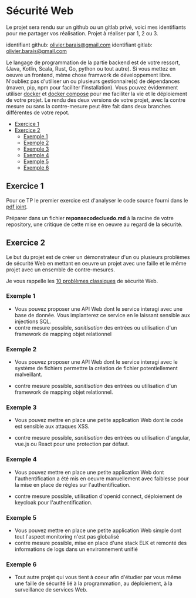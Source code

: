 

# Sécurité Web

Le projet sera rendu sur un github ou un gitlab privé, voici mes identifiants pour me partager vos réalisation. Projet à réaliser par 1, 2 ou 3. 

identifiant github: olivier.barais@gmail.com
identifiant gitlab: olivier.barais@gmail.com

Le langage de programmation de la partie backend est de votre ressort, (Java, Kotlin, Scala, Rust, Go, python ou tout autre). Si vous mettez en oeuvre un frontend, même chose framwork de développement libre. 
N'oubliez pas d'utiliser un ou plusieurs gestionnaire(s) de dépendances (maven, pip, npm pour faciliter l'installation). 
Vous pouvez évidemment utiliser [docker](https://docs.docker.com/) et [docker compose](https://docs.docker.com/compose/) pour me faciliter la vie et le déploiement de votre projet. Le rendu des deux versions de votre projet, avec la contre mesure ou sans la contre-mesure peut être fait dans deux branches différentes de votre repot. 



  * [Exercice 1](#exercice-1)
  * [Exercice 2](#exercice-2)
    + [Exemple 1](#exemple-1)
    + [Exemple 2](#exemple-2)
    + [Exemple 3](#exemple-3)
    + [Exemple 4](#exemple-4)
    + [Exemple 5](#exemple-5)
    + [Exemple 6](#exemple-6)

## Exercice 1

Pour ce TP le premier exercice est d'analyser le code source fourni dans le [pdf joint](./codecluedo_challenge_FINAL.pdf). 

Préparer dans un fichier **reponsecodecluedo.md** à la racine de votre repository, une critique de cette mise en oeuvre au regard de la sécurité. 

## Exercice 2 

Le but du projet est de créer un démonstrateur d'un ou plusieurs problèmes de sécurité Web en mettant en oeuvre un projet avec une faille et le même projet avec un ensemble de contre-mesures. 

Je vous rappelle les [10 problèmes classiques](https://owasp.org/www-project-top-ten/) de sécurité Web. 

### Exemple 1

- Vous pouvez proposer une API Web dont le service interagi avec une base de donnée. Vous implanterez ce  service en le laissant sensible aux injections SQL.
- contre mesure possible, *sanitisation* des entrées ou utilisation d'un framework de mapping objet relationnel

### Exemple 2

- Vous pouvez proposer une API Web dont le service interagi avec le système de fichiers permettre la création de fichier potentiellement malveillant.

- contre mesure possible, *sanitisation* des entrées ou utilisation d'un framework de mapping objet relationnel.


### Exemple 3

- Vous pouvez mettre en place une petite application Web dont le code est sensible aux attaques XSS.  

- contre mesure possible, *sanitisation* des entrées ou utilisation d'angular, vue.js ou React pour une protection par défaut.

### Exemple 4

- Vous pouvez mettre en place une petite application Web dont l'authentification a été mis en oeuvre manuellement avec faiblesse pour la mise en place de règles sur l'authentification.

- contre mesure possible, utilisation d'openid connect, déploiement de keycloak pour l'authentification.

### Exemple 5

- Vous pouvez mettre en place une petite application Web simple dont tout l'aspect monitoring n'est pas globalisé
- contre mesure possible, mise en place d'une stack ELK et remonté des informations de logs dans un environnement unifié

### Exemple 6

- Tout autre projet qui vous tient à coeur afin d'étudier par vous même une faille de sécurité lié à la programmation, au déploiement, à la surveillance de services Web. 
